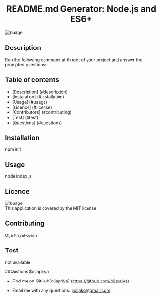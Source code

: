 
  <h1 align="center">README.md Generator: Node.js and ES6+</h1>

  ![badge](https://img.shields.io/badge/license-MIT-green)
  


  ## Description 
  Run the following command at th root of your project and answer the prompted questions:

  ## Table of contents
  - [Description] (#description)
  - [Instalation] (#installation)
  - [Usage] (#usage)
  - [Licence] (#license)
  - [Contributors] (#contributing)
  - [Test] (#test)
  - [Questions] (#questions)
  

  ## Installation
  npm init

  ## Usage 
  node index.js

  ## Licence
  ![badge](https://img.shields.io/badge/license-MIT-green)<br/>
  This application is covered by the MIT license.

  ## Contributing
  Olja Priyakovich

  ## Test
  not available

  ##Qustions
  $oljapriya
  - Find me on GitHub[oljapriya] (https://github.com/oljapriya)<br/>

  - Email me with any questions: poljako@gmail.com
  
 

  